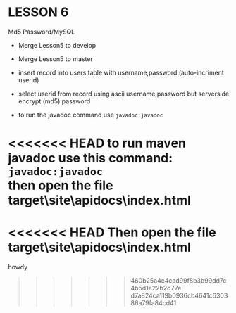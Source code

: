 # LESSON 6
Md5 Password/MySQL

* Merge Lesson5 to develop
* Merge Lesson5 to master


* insert record into users table with username,password (auto-incriment userid)
* select userid from record using ascii username,password but serverside encrypt (md5) password

* to run the javadoc command use ```javadoc:javadoc```

<<<<<<< HEAD
to run maven javadoc use this command: ```javadoc:javadoc```  
then open the file target\site\apidocs\index.html
=======
<<<<<<< HEAD
Then open the file target\site\apidocs\index.html
=======
howdy
>>>>>>> 460b25a4c4cad99f8b3b99dd7c4b5d1e22b2d77e
>>>>>>> d7a824ca119b0936cb4641c630386a79fa84cd41
